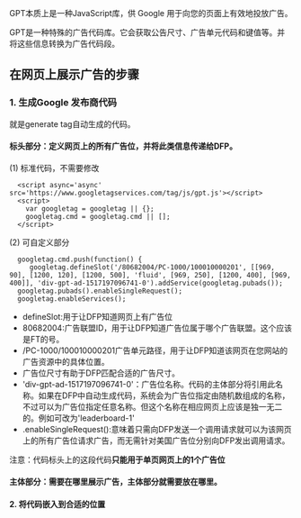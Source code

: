 GPT本质上是一种JavaScript库，供 Google 用于向您的页面上有效地投放广告。

GPT是一种特殊的广告代码库。它会获取公告尺寸、广告单元代码和键值等。并将这些信息转换为广告代码段。

## 在网页上展示广告的步骤

### 1. 生成Google 发布商代码
 就是generate tag自动生成的代码。

#### 标头部分：定义网页上的所有广告位，并将此类信息传递给DFP。
(1) 标准代码，不需要修改
  ```
    <script async='async' src='https://www.googletagservices.com/tag/js/gpt.js'></script>
    <script>
      var googletag = googletag || {};
      googletag.cmd = googletag.cmd || [];
    </script>

  ```

(2) 可自定义部分
```
  googletag.cmd.push(function() {
     googletag.defineSlot('/80682004/PC-1000/100010000201', [[969, 90], [1200, 120], [1200, 500], 'fluid', [969, 250], [1200, 400], [969, 400]], 'div-gpt-ad-1517197096741-0').addService(googletag.pubads());
  googletag.pubads().enableSingleRequest();
  googletag.enableServices();

```
- defineSlot:用于让DFP知道网页上有广告位
- 80682004:广告联盟ID，用于让DFP知道广告位属于哪个广告联盟。这个应该是FT的号。
- /PC-1000/100010000201广告单元路径，用于让DFP知道该网页在您网站的广告资源中的具体位置。
- 广告位尺寸有助于DFP匹配合适的广告尺寸。
- 'div-gpt-ad-1517197096741-0'：广告位名称。代码的主体部分将引用此名称。如果在DFP中自动生成代码，系统会为广告位指定由随机数组成的名称，不过可以为广告位指定任意名称。但这个名称在相应网页上应该是独一无二的。例如可改为'leaderboard-1'
- .enableSingleRequest():意味着只需向DFP发送一个调用请求就可以为该网页上的所有广告位请求广告，而无需针对美国广告位分别向DFP发出调用请求。

注意：代码标头上的这段代码**只能用于单页网页上的1个广告位**


#### 主体部分：需要在哪里展示广告，主体部分就需要放在哪里。

#### 2. 将代码嵌入到合适的位置